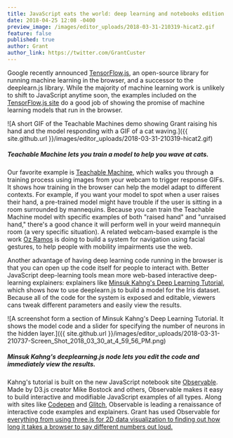 ```yaml
---
title: JavaScript eats the world: deep learning and notebooks edition
date: 2018-04-25 12:08 -0400
preview_image: /images/editor_uploads/2018-03-31-210319-hicat2.gif
feature: false
published: true
author: Grant
author_link: https://twitter.com/GrantCuster
---
```


Google recently announced [TensorFlow.js](https://medium.com/tensorflow/introducing-tensorflow-js-machine-learning-in-javascript-bf3eab376db), an open-source library for running machine learning in the browser, and a successor to the deeplearn.js library. While the majority of machine learning work is unlikely to shift to JavaScript anytime soon, the examples included on the [TensorFlow.js site](https://js.tensorflow.org/) do a good job of showing the promise of machine learning models that run in the browser. 

![A short GIF of the Teachable Machines demo showing Grant raising his hand and the model responding with a GIF of a cat waving.]({{ site.github.url }}/images/editor_uploads/2018-03-31-210319-hicat2.gif)

##### Teachable Machine lets you train a model to help you wave at cats.

Our favorite example is [Teachable Machine](https://teachablemachine.withgoogle.com/), which walks you through a training process using images from your webcam to trigger response GIFs. It shows how training in the browser can help the model adapt to different contexts. For example, if you want your model to spot when a user raises their hand, a pre-trained model might have trouble if the user is sitting in a room surrounded by mannequins. Because you can train the Teachable Machine model with specific examples of both "raised hand" and "unraised hand," there's a good chance it will perform well in your weird mannequin room (a very specific situation). A related webcam-based example is the work [Oz Ramos](https://twitter.com/LearnWithOz) is doing to build a system for navigation using facial gestures, to help people with mobility impairments use the web.

Another advantage of having deep learning code running in the browser is that you can open up the code itself for people to interact with. Better JavaScript deep-learning tools mean more web-based interactive deep-learning explainers: explainers like [Minsuk Kahng's Deep Learning Tutorial](https://beta.observablehq.com/@minsukkahng/deep-learning-tutorial-with-deeplearn-js), which shows how to use deeplearn.js to build a model for the Iris dataset. Because all of the code for the system is exposed and editable, viewers cans tweak different parameters and easily view the results. 

![A screenshot form a section of Minsuk Kahng's Deep Learning Tutorial. It shows the model code and a slider for specifying the number of neurons in the hidden layer.]({{ site.github.url }}/images/editor_uploads/2018-03-31-210737-Screen_Shot_2018_03_30_at_4_59_56_PM.png)

##### Minsuk Kahng's deeplearning.js node lets you edit the code and immediately view the results.

Kahng's tutorial is built on the new JavaScript notebook site [Observable](https://beta.observablehq.com/@minsukkahng/deep-learning-tutorial-with-deeplearn-js). Made by D3.js creator Mike Bostock and others, Observable makes it easy to build interactive and modifiable JavaScript examples of all types. Along with sites like [Codepen](https://codepen.io/) and [Glitch](https://glitch.com/), Observable is leading a renaissance of interactive code examples and explainers. Grant has used Observable for [everything from using three.js for 2D data visualization to finding out how long it takes a browser to say different numbers out loud.](https://beta.observablehq.com/@grantcuster)